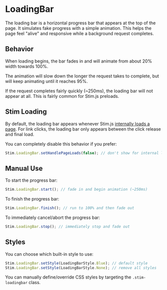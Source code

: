# LoadingBar
The loading bar is a horizontal progress bar that appears at the top of the page. It simulates fake progress with a simple animation. This helps the page feel "alive" and responsive while a background request completes.

## Behavior
When loading begins, the bar fades in and will animate from about 20% width towards 100%. 

The animation will slow down the longer the request takes to complete, but will keep animating until it reaches 95%.

If the request completes fairly quickly (~250ms), the loading bar will not appear at all. This is fairly common for Stim.js preloads.

## Stim Loading 
By default, the loading bar appears whenever Stim.js [internally loads a page](./links.md). For link clicks, the loading bar only appears between the click release and final load.

You can completely disable this behavior if you prefer:

```javascript
Stim.LoadingBar.setHandlePageLoads(false); // don't show for internal loads
```

## Manual Use
To start the progress bar:

```javascript
Stim.LoadingBar.start(); // fade in and begin animation (~250ms)
```

To finish the progress bar:

```javascript
Stim.LoadingBar.finish(); // run to 100% and then fade out
```

To immediately cancel/abort the progress bar:

```javascript
Stim.LoadingBar.stop(); // immediately stop and fade out
```

## Styles
You can choose which built-in style to use:

```javascript
Stim.LoadingBar.setStyle(LoadingBarStyle.Blue); // default style
Stim.LoadingBar.setStyle(LoadingBarStyle.None); // remove all styles
```

You can manually define/override CSS styles by targeting the `.stim-loadingbar` class. 